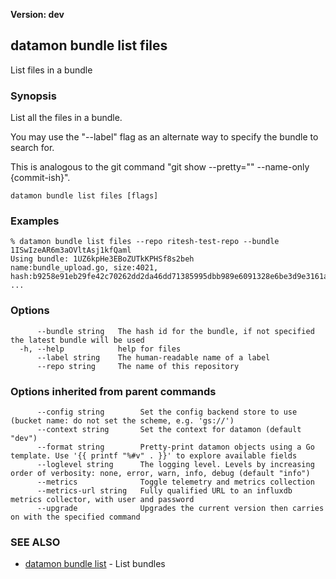 **Version: dev**

## datamon bundle list files

List files in a bundle

### Synopsis

List all the files in a bundle.

You may use the "--label" flag as an alternate way to specify the bundle to search for.

This is analogous to the git command "git show --pretty="" --name-only {commit-ish}".


```
datamon bundle list files [flags]
```

### Examples

```
% datamon bundle list files --repo ritesh-test-repo --bundle 1ISwIzeAR6m3aOVltAsj1kfQaml
Using bundle: 1UZ6kpHe3EBoZUTkKPHSf8s2beh
name:bundle_upload.go, size:4021, hash:b9258e91eb29fe42c70262dd2da46dd71385995dbb989e6091328e6be3d9e3161ad22d9ad0fbfb71410f9e4730f6ac4482cc592c0bc6011585bd9b0f00b11463
...
```

### Options

```
      --bundle string   The hash id for the bundle, if not specified the latest bundle will be used
  -h, --help            help for files
      --label string    The human-readable name of a label
      --repo string     The name of this repository
```

### Options inherited from parent commands

```
      --config string        Set the config backend store to use (bucket name: do not set the scheme, e.g. 'gs://')
      --context string       Set the context for datamon (default "dev")
      --format string        Pretty-print datamon objects using a Go template. Use '{{ printf "%#v" . }}' to explore available fields
      --loglevel string      The logging level. Levels by increasing order of verbosity: none, error, warn, info, debug (default "info")
      --metrics              Toggle telemetry and metrics collection
      --metrics-url string   Fully qualified URL to an influxdb metrics collector, with user and password
      --upgrade              Upgrades the current version then carries on with the specified command
```

### SEE ALSO

* [datamon bundle list](datamon_bundle_list.md)	 - List bundles

